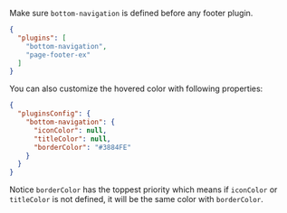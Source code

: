 
Make sure `bottom-navigation` is defined before any footer plugin.

```json
{
  "plugins": [
    "bottom-navigation",
    "page-footer-ex"
  ]
}
```

You can also customize the hovered color with following properties:

```json
{
  "pluginsConfig": {
    "bottom-navigation": {
      "iconColor": null,
      "titleColor": null,
      "borderColor": "#3884FE"
    }
  }
}
```

Notice `borderColor` has the toppest priority which means if `iconColor` or `titleColor` is not defined, it will be the same color with `borderColor`.

